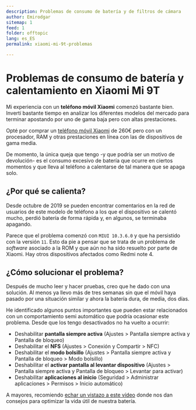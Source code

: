 ```yaml
---
description: Problemas de consumo de batería y de filtros de cámara
author: Emirodgar
sitemap: 1
feed: 1
folder: offtopic
lang: es_ES
permalink: xiaomi-mi-9t-problemas

---
```


# Problemas de consumo de batería y calentamiento en Xiaomi Mi 9T

Mi experiencia con un **teléfono móvil Xiaomi** comenzó bastante bien. Invertí bastante tiempo en analizar los diferentes modelos del mercado para terminar apostando por uno de gama baja pero con altas prestaciones. 

Opté por comprar un [teléfono móvil Xiaomi](telefono-movil) de 260€ pero con un procesador, RAM y otras prestaciones en línea con las de dispositivos de gama media.

De momento, la única queja que tengo -y que podría ser un motivo de devolución- es el consumo excesivo de batería que ocurre en ciertos momentos y que lleva al teléfono a calentarse de tal manera que se apaga solo.

## ¿Por qué se calienta?

Desde octubre de 2019 se pueden encontrar comentarios en la red de usuarios de este modelo de teléfono a los que el dispositivo se calentó mucho, perdió batería de forma rápida y, en algunos, se terminaba apagando.

<amp-twitter 
  width="375"
  height="472"
  layout="responsive"
  data-tweetid="1228252540929814528">
</amp-twitter>

Parece que el problema comenzó con `MIUI 10.3.6.0` y que ha persistido con la versión `11`. Esto da pie a pensar que se trata de un problema de *software* asociado a la ROM y que aún no ha sido resuelto por parte de Xiaomi. Hay otros dispositivos afectados como Redmi note 4.

## ¿Cómo solucionar el problema?

Después de mucho leer y hacer pruebas, creo que he dado con una solución. Al menos ya llevo más de tres semanas sin que el móvil haya pasado por una situación similar y ahora la batería dura, de media, dos días.

He identificado algunos puntos importantes que pueden estar relacionados con un comportamiento semi automático que podría ocasionar este problema. Desde que los tengo desactivados no ha vuelto a ocurrir:

- Deshabilitar **pantalla siempre activa** (Ajustes > Pantalla siempre activa y Pantalla de bloqueo)
- Deshabilitar el **NFS** (Ajustes > Conexión y Compartir > NFC)
- Deshabilitar el **modo bolsillo** (Ajustes > Pantalla siempre activa y Pantalla de bloqueo > Modo bolsillo)
- Deshabilitar el **activar pantalla al levantar dispositivo** (Ajustes > Pantalla siempre activa y Pantalla de bloqueo > Levantar para activar)
- Deshabilitar **aplicaciones al inicio** (Seguridad > Administrar aplicaciones > Permisos > Inicio automático) 

A mayores, recomiendo [echar un vistazo a este vídeo](https://www.youtube.com/watch?v=Kjyucud0fzA&feature=emb_logo) donde nos dan consejos para optimizar la vida útil de nuestra batería.
<!--stackedit_data:
eyJoaXN0b3J5IjpbLTExMzIxMDIyNDAsMTQ3MDA0OTk2OCwtMT
EyNDcwNDEzOCwtMTcwNTc5NjY5OCwzNTYwOTQzNV19
-->